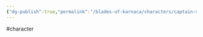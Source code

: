 ```yaml
---
{"dg-publish":true,"permalink":"/blades-of-karnaca/characters/captain-mortimer-ramsey/"}
---
```


#character